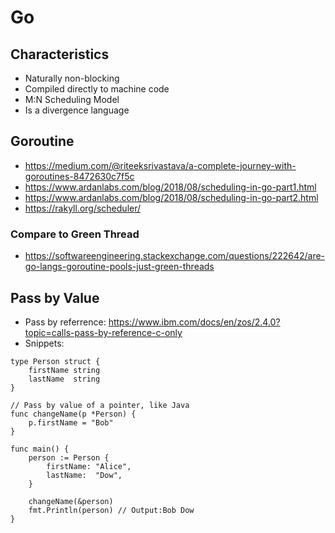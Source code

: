 # Go

## Characteristics
- Naturally non-blocking
- Compiled directly to machine code
- M:N Scheduling Model
- Is a divergence language 

## Goroutine
- https://medium.com/@riteeksrivastava/a-complete-journey-with-goroutines-8472630c7f5c
- https://www.ardanlabs.com/blog/2018/08/scheduling-in-go-part1.html
- https://www.ardanlabs.com/blog/2018/08/scheduling-in-go-part2.html
- https://rakyll.org/scheduler/

### Compare to Green Thread
- https://softwareengineering.stackexchange.com/questions/222642/are-go-langs-goroutine-pools-just-green-threads

## Pass by Value
 - Pass by referrence: https://www.ibm.com/docs/en/zos/2.4.0?topic=calls-pass-by-reference-c-only
 - Snippets:
```
type Person struct {
	firstName string
	lastName  string
}

// Pass by value of a pointer, like Java
func changeName(p *Person) {
	p.firstName = "Bob"
}

func main() {
	person := Person {
		firstName: "Alice",
		lastName:  "Dow",
	}

	changeName(&person)
	fmt.Println(person) // Output:Bob Dow
}

```